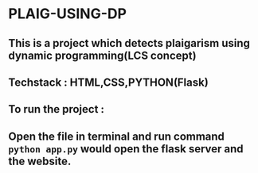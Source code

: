 # PLAIG-USING-DP

## This is a project which detects plaigarism using dynamic programming(LCS concept)

## Techstack : HTML,CSS,PYTHON(Flask)

## To run the project :

## Open the file in terminal and run command ``` python app.py``` would open the flask server and the website.
